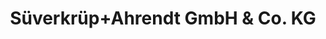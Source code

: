 ---
title: "Süverkrüp+Ahrendt GmbH & Co. KG"
url: /neumuenster/sueverkruep-ahrendt-gmbh-und-co-kg/
shop: Autohaus
---